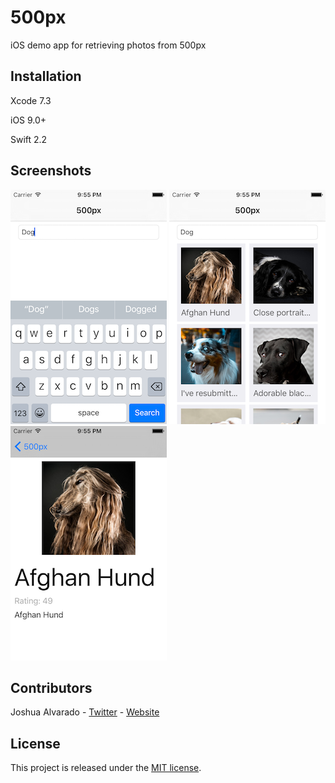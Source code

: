 # 500px
iOS demo app for retrieving photos from 500px

## Installation
Xcode 7.3

iOS 9.0+

Swift 2.2

## Screenshots
![screenshot searching for dog](https://github.com/lostatseajoshua/500px/blob/master/screenshots/screenshot1.png)
![screenshot photo results of dog](https://github.com/lostatseajoshua/500px/blob/master/screenshots/screenshot2.png)
![screenshot showing dog photo details](https://github.com/lostatseajoshua/500px/blob/master/screenshots/screenshot3.png)

## Contributors
Joshua Alvarado - [Twitter](https://www.twitter.com/alvaradojoshua0) - [Website](http://www.strictlyswift.com)

## License
This project is released under the [MIT license](https://github.com/realm/jazzy/blob/master/LICENSE).
